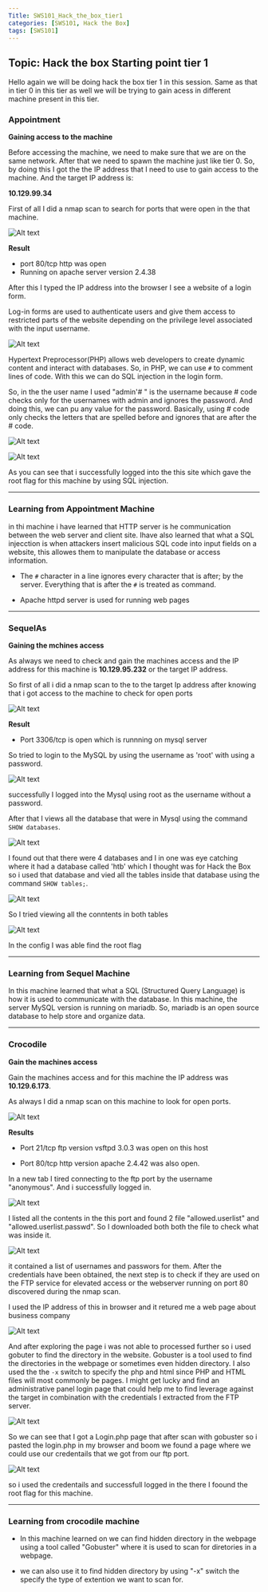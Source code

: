 ```yaml
---
Title: SWS101_Hack_the_box_tier1
categories: [SWS101, Hack the Box]
tags: [SWS101]
---
```


## Topic: Hack the box Starting point tier 1

Hello again we will be doing hack the box tier 1 in this session. Same as that in tier 0 in this tier as well we will be trying to gain acess in different machine present in this tier.

### Appointment 

 **Gaining access to the machine**

Before  accessing the machine, we need to make sure that we are on the same network. After that we need to spawn the machine just like tier 0. So, by doing this I got the the IP address that I need to use to gain access to the machine. And the target IP address is:

**10.129.99.34**

First of all I did a nmap scan to search for ports that were open in the that machine. 

![Alt text](../image/http_nmap.png)

 **Result**

 - port 80/tcp http was open 
 - Running on apache server version 2.4.38

After this I typed the IP address into the browser I see a website of a login form. 

Log-in forms are used to authenticate users and give them access to restricted parts of the website depending on the privilege level associated with the input username.


![Alt text](../image/login_page.png)

Hypertext Preprocessor(PHP) allows web developers to create dynamic content and interact with databases. So, in PHP, we can use `#` to comment lines of code. With this we can do SQL injection in the login form.

So, in the the user name I used "admin'# " is the username because  # code checks only for the usernames with admin and ignores the password.  And doing this, we can pu any value for the password.  Basically, using # code only checks the letters that are spelled before and ignores that are after the # code.

![Alt text](../image/admin_log.png)

![Alt text](../image/rrot.png)

As you can see that i successfully logged into the this site which gave the root flag for this machine by using SQL injection.

---

### Learning from Appointment Machine 

in thi machine i have learned that HTTP server is he communication between the web server and client site. Ihave also learned that what a SQL injecction is when attackers insert malicious SQL code into input fields on a website, this allowes them to manipulate the database or access information.

- The `#` character in a line ignores every character that is after; by the server. Everything that is after the `#` is treated as command.

- Apache httpd server is used for running web pages 

---

### SequelAs 

**Gaining the mchines access**

As always we need to check and gain the machines access and the IP address for this machine is **10.129.95.232** or the target IP address.

So first of all i did a nmap scan to the to the target Ip address after knowing that i got access to the machine to check for open ports

![Alt text](../image/mysql_nmap.png)


**Result**

- Port 3306/tcp  is open which is runnning on mysql server 

So tried to login to the MySQL by using the username as 'root' with using a password.

![Alt text](../image/mysql_login.png)

successfully I logged into the Mysql using root as the username without a password.

After that I views all the database that were in Mysql using the command ` SHOW databases`.

![Alt text](../image/table_list.png)

I found out that there were 4 databases and I in one was eye catching where it had a database called 'htb' which I thought was for Hack the Box so i used that database and vied all the tables inside that database using the command `SHOW tables;`.
 
![Alt text](../image/tables_mysql.png)

So I tried viewing all the conntents in both tables

![Alt text](../image/table_details.png)

In the config I was able find the root flag

---

### Learning from Sequel Machine

In this machine learned  that what a SQL (Structured Query Language) is how it is used to communicate with the database. In this machine, the server MySQL version is running on mariadb. So, mariadb is an open source database to help store and organize data.

---

### Crocodile

**Gain the machines access**

Gain the machines access and for this machine the IP address was **10.129.6.173**.

As always I did a nmap scan on this machine to look for open ports.

![Alt text](../image/ftp_nmap.png)


**Results**

- Port 21/tcp ftp  version  vsftpd 3.0.3 was open on this host 

- Port 80/tcp http version apache 2.4.42 was also open.

In a new tab I tired connecting to the ftp port by the username "anonymous". And i successfully logged in.

![Alt text](../image/ftp_login.png)

I listed all the contents in the this port and found 2 file "allowed.userlist" and "allowed.userlist.passwd". So I downloaded both both the file to check what was inside it. 

![Alt text](../image/user_pass.png)

it contained a list of usernames and passwors for them. After the credentials have been obtained, the next step is to check if they are used on the FTP service for
elevated access or the webserver running on port 80 discovered during the nmap scan.

I used the IP address of this in browser and it retured me a web page about business company 

![Alt text](../image/ftp_webpage.png)

And after exploring the page i was not able to processed further so i used gobuter to find the directory in the website. Gobuster is a tool used to find the directories in the webpage or sometimes even hidden directory. I also used the the `-x` switch to specify the php and html since  PHP and HTML files will most commonly be pages. I might get lucky and find an
administrative panel login page that could help me to find leverage against the target in combination with the credentials I extracted from the FTP server.


![Alt text](../image/gobuster.png)



So we can see that I got a Login.php page that after scan with gobuster so i pasted the login.php in my browser and boom we found a page where we could use our credentails that we got from our ftp port.



![Alt text](../image/ftp_webpage_login.png)

so i used the credentails and successfull logged in the there I foound the root flag for this machine. 

---

### Learning from crocodile machine 
 
- In this machine learned on we can find hidden directory in the webpage using a tool called  "Gobuster" where it is used to scan for diretories in a webpage.

- we can also use it to find hidden directory by using "-x" switch the specify the type of extention we want to scan for.






























